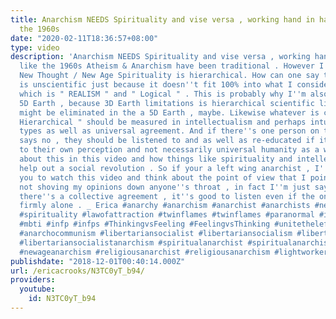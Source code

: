 ```yaml
---
title: Anarchism NEEDS Spirituality and vise versa , working hand in hand just like
  the 1960s
date: "2020-02-11T18:36:57+08:00"
type: video
description: 'Anarchism NEEDS Spirituality and vise versa , working hand in hand just
  like the 1960s Atheism & Anarchism have been traditional . However I do not think
  New Thought / New Age Spirituality is hierarchical. How can one say that the paranormal
  is unscientific just because it doesn''t fit 100% into what I consider hierarchical
  which is " REALISM " and " Logical " . This is probably why I''m also in favor for
  5D Earth , because 3D Earth limitations is hierarchical scientific limits which
  might be eliminated in the a 5D Earth , maybe. Likewise whatever is considered "
  Hierarchical " should be measured in intellectualism and perhaps intuitive personality
  types as well as universal agreement. And if there''s one person on the planet that
  says no , they should be listened to and as well as re-educated if it''s relating
  to their own perception and not necessarily universal humanity as a whole. I talk
  about this in this video and how things like spirituality and intellectualism could
  help out a social revolution . So if your a left wing anarchist , I''d really like
  you to watch this video and think about the point of view that I point out. I''m
  not shoving my opinions down anyone''s throat , in fact I''m just saying that before
  there''s a collective agreement , it''s good to listen even if the one person stands
  firmly alone . _ Erica #anarchy #anarchism #anarchist #anarchists #newage #newthought
  #spirituality #lawofattraction #twinflames #twinflames #paranormal #intellectualism
  #mbti #infp #infps #ThinkingvsFeeling #FeelingvsThinking #unitetheleft #socialism
  #anarchocommunism #libertariansocialist #libertariansocialism #libertariansocialistanarchist
  #libertariansocialistanarchism #spiritualanarchist #spiritualanarchism #newageanarchist
  #newageanarchism #religiousanarchist #religiousanarchism #lightworker'
publishdate: "2018-12-01T00:40:14.000Z"
url: /ericacrooks/N3TC0yT_b94/
providers:
  youtube:
    id: N3TC0yT_b94
---
```

